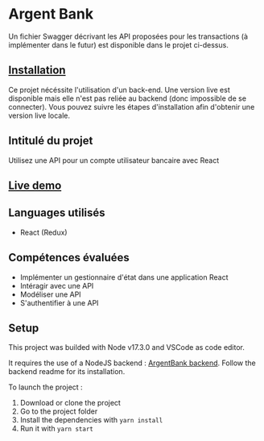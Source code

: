 # Argent Bank

Un fichier Swagger décrivant les API proposées pour les transactions (à implémenter dans le futur) est disponible dans le projet ci-dessus.

## [Installation](#Setup)

Ce projet nécéssite l'utilisation d'un back-end. 
Une version live est disponible mais elle n'est pas reliée au backend (donc impossible de se connecter). 
Vous pouvez suivre les étapes d'installation afin d'obtenir une version live locale.

## Intitulé du projet
Utilisez une API pour un compte utilisateur bancaire avec React

## [Live demo](https://timjn-argentbank.netlify.app/)

## Languages utilisés 
 - React (Redux)

## Compétences évaluées
- Implémenter un gestionnaire d'état dans une application React
- Intéragir avec une API
- Modéliser une API
- S'authentifier à une API

## Setup

This project was builded with Node v17.3.0 and VSCode as code editor.

It requires the use of a NodeJS backend : [ArgentBank backend](https://github.com/Tim-jn/TimothyJeanmart_13_17122021_Bank_API).
Follow the backend readme for its installation.

To launch the project :

1. Download or clone the project
2. Go to the project folder
3. Install the dependencies with `yarn install`
4. Run it with `yarn start`

